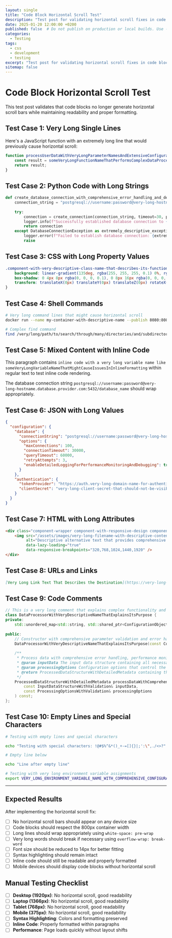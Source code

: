 ```yaml
---
layout: single
title: "Code Block Horizontal Scroll Test"
description: "Test post for validating horizontal scroll fixes in code blocks"
date: 2025-01-20 12:00:00 +0200
published: false  # Do not publish on production or local builds. Use --unpublished to see it locally.
categories: 
  - Testing
tags: 
  - css
  - development
  - testing
excerpt: "Test post for validating horizontal scroll fixes in code blocks"
sitemap: false
---
```


# Code Block Horizontal Scroll Test

This test post validates that code blocks no longer generate horizontal scroll bars while maintaining readability and proper formatting.

<!--more-->

## Test Case 1: Very Long Single Lines

Here's a JavaScript function with an extremely long line that would previously cause horizontal scroll:

```javascript
function processUserDataWithVeryLongParameterNamesAndExtensiveConfigurationObjectThatShouldWrapNicelyInCodeBlocks(userConfiguration, authenticationTokenWithLongName, databaseConnectionParametersObject) {
    const result = someVeryLongFunctionNameThatPerformsComplexDataProcessingAndTransformationsOnUserInputData(userConfiguration.preferences.displaySettings.theme, authenticationTokenWithLongName.accessToken);
    return result;
}
```

## Test Case 2: Python Code with Long Strings

```python
def create_database_connection_with_comprehensive_error_handling_and_detailed_logging():
    connection_string = "postgresql://username:password@very-long-hostname-that-might-cause-horizontal-scroll.database.provider.com:5432/database_name_with_descriptive_details"
    
    try:
        connection = create_connection(connection_string, timeout=30, pool_size=10, max_connections=100)
        logger.info(f"Successfully established database connection to {connection_string} with comprehensive configuration parameters")
        return connection
    except DatabaseConnectionException as extremely_descriptive_exception_variable_name:
        logger.error(f"Failed to establish database connection: {extremely_descriptive_exception_variable_name}")
        raise
```

## Test Case 3: CSS with Long Property Values

```css
.component-with-very-descriptive-class-name-that-describes-its-functionality {
    background: linear-gradient(135deg, rgba(255, 255, 255, 0.1) 0%, rgba(255, 255, 255, 0.05) 25%, rgba(0, 0, 0, 0.05) 75%, rgba(0, 0, 0, 0.1) 100%);
    box-shadow: 0 4px 8px rgba(0, 0, 0, 0.1), 0 8px 16px rgba(0, 0, 0, 0.1), inset 0 1px 0 rgba(255, 255, 255, 0.1);
    transform: translateX(0px) translateY(0px) translateZ(0px) rotateX(0deg) rotateY(0deg) rotateZ(0deg) scaleX(1) scaleY(1) scaleZ(1);
}
```

## Test Case 4: Shell Commands

```bash
# Very long command lines that might cause horizontal scroll
docker run --name my-container-with-descriptive-name --publish 8080:8080 --volume /host/path/to/data:/container/data --env DATABASE_URL="postgresql://user:pass@host:5432/db" --memory 2g --cpus 2.0 my-image:latest

# Complex find command
find /very/long/path/to/search/through/many/directories/and/subdirectories -name "*.log" -type f -size +100M -mtime +30 -exec rm {} \; -print
```

## Test Case 5: Mixed Content with Inline Code

This paragraph contains `inline code with a very long variable name like someVeryLongVariableNameThatMightCauseIssuesInInlineFormatting` within regular text to test inline code rendering.

The database connection string `postgresql://username:password@very-long-hostname.database.provider.com:5432/database_name` should wrap appropriately.

## Test Case 6: JSON with Long Values

```json
{
  "configuration": {
    "database": {
      "connectionString": "postgresql://username:password@very-long-hostname-that-might-cause-horizontal-scroll.database.provider.com:5432/database_name_with_descriptive_details",
      "options": {
        "maxConnections": 100,
        "connectionTimeout": 30000,
        "queryTimeout": 60000,
        "retryAttempts": 3,
        "enableDetailedLoggingForPerformanceMonitoringAndDebugging": true
      }
    },
    "authentication": {
      "tokenProvider": "https://auth.very-long-domain-name-for-authentication-provider.com/oauth2/token",
      "clientSecret": "very-long-client-secret-that-should-not-be-visible-in-production-but-is-here-for-testing-purposes-only"
    }
  }
}
```

## Test Case 7: HTML with Long Attributes

```html
<div class="component-wrapper component-with-responsive-design component-with-accessibility-features component-with-semantic-meaning">
    <img src="/assets/images/very-long-filename-with-descriptive-content-and-version-information-v2-final.jpg" 
         alt="Descriptive alternative text that provides comprehensive information about the image content for accessibility purposes"
         data-lazy-loading="true" 
         data-responsive-breakpoints="320,768,1024,1440,1920" />
</div>
```

## Test Case 8: URLs and Links

```markdown
[Very Long Link Text That Describes the Destination](https://very-long-domain-name-with-multiple-subdomains.example-site.com/path/to/resource/with/many/segments/and/query/parameters?param1=value1&param2=value2&param3=value3)
```

## Test Case 9: Code Comments

```cpp
// This is a very long comment that explains complex functionality and provides detailed information about the implementation
class DataProcessorWithVeryDescriptiveNameThatExplainsItsPurpose {
private:
    std::unordered_map<std::string, std::shared_ptr<ConfigurationObjectWithLongTypeName>> configurationMap;
    
public:
    // Constructor with comprehensive parameter validation and error handling
    DataProcessorWithVeryDescriptiveNameThatExplainsItsPurpose(const ConfigurationObjectWithLongTypeName& config);
    
    /**
     * Process data with comprehensive error handling, performance monitoring, and detailed logging
     * @param inputData The input data structure containing all necessary information for processing
     * @param processingOptions Configuration options that control the behavior of the processing algorithm
     * @return ProcessedDataStructureWithDetailedMetadata containing the results and processing metadata
     */
    ProcessedDataStructureWithDetailedMetadata processDataWithComprehensiveErrorHandling(
        const InputDataStructureWithValidation& inputData,
        const ProcessingOptionsWithValidation& processingOptions
    ) const;
};
```

## Test Case 10: Empty Lines and Special Characters

```bash
# Testing with empty lines and special characters

echo "Testing with special characters: !@#$%^&*()_+-=[]{}|;':\",./<>?"

# Empty line below

echo "Line after empty line"

# Testing with very long environment variable assignments
export VERY_LONG_ENVIRONMENT_VARIABLE_NAME_WITH_COMPREHENSIVE_CONFIGURATION="value with spaces and special characters !@#$%^&*()_+-=[]{}|;':\",./<>?"
```

---

## Expected Results

After implementing the horizontal scroll fix:

- [ ] No horizontal scroll bars should appear on any device size
- [ ] Code blocks should respect the 800px container width
- [ ] Long lines should wrap appropriately using `white-space: pre-wrap`
- [ ] Very long words should break if necessary using `overflow-wrap: break-word`
- [ ] Font size should be reduced to 14px for better fitting
- [ ] Syntax highlighting should remain intact
- [ ] Inline code should still be readable and properly formatted
- [ ] Mobile devices should display code blocks without horizontal scroll

## Manual Testing Checklist

- [ ] **Desktop (1920px)**: No horizontal scroll, good readability
- [ ] **Laptop (1366px)**: No horizontal scroll, good readability  
- [ ] **Tablet (768px)**: No horizontal scroll, good readability
- [ ] **Mobile (375px)**: No horizontal scroll, good readability
- [ ] **Syntax Highlighting**: Colors and formatting preserved
- [ ] **Inline Code**: Properly formatted within paragraphs
- [ ] **Performance**: Page loads quickly without layout shifts
